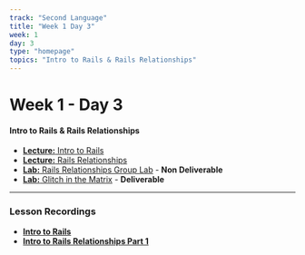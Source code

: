 ```yaml
---
track: "Second Language"
title: "Week 1 Day 3"
week: 1
day: 3
type: "homepage"
topics: "Intro to Rails & Rails Relationships"
---
```



# Week 1 - Day 3

#### Intro to Rails & Rails Relationships

- [**Lecture:** Intro to Rails](/second-language/week-1/day-3/lecture-materials/intro-to-rails/)
- [**Lecture:** Rails Relationships](/second-language/week-1/day-3/lecture-materials/rails-relationships/)
- [**Lab:** Rails Relationships Group Lab](/second-language/week-1/day-3/labs/rails-relationships-group-lab) - **Non Deliverable**
- [**Lab:** Glitch in the Matrix](/second-language/week-1/day-3/labs/glitch-in-the-matrix) - **Deliverable**


<hr>


### Lesson Recordings

- [**Intro to Rails**](https://generalassembly.zoom.us/rec/share/DTBmRGIarIoN_gqKo5ixFdkBs0lS_HO37Ky3Btz5MlAzCdTrBv64GqtU9qbyFhSc.9uG-1BGYcBE8kP7Y?startTime=1619010097000)
- [**Intro to Rails Relationships Part 1**](https://generalassembly.zoom.us/rec/share/DTBmRGIarIoN_gqKo5ixFdkBs0lS_HO37Ky3Btz5MlAzCdTrBv64GqtU9qbyFhSc.9uG-1BGYcBE8kP7Y?startTime=1619027783000) 
